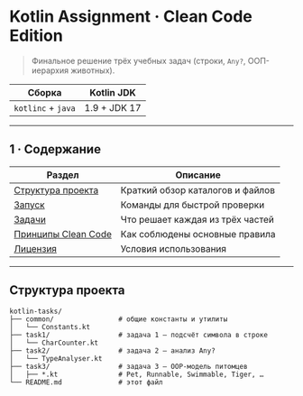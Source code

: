 # Kotlin Assignment · Clean Code Edition
> Финальное решение трёх учебных задач (строки, `Any?`, ООП-иерархия животных).

<div align="center">

| Сборка | Kotlin JDK |
|--------|------------|
| `kotlinc` + `java` | 1.9 + JDK 17 |

</div>

---

## 1 · Содержание

| Раздел | Описание |
| ------ | -------- |
| [Структура проекта](#структура-проекта) | Краткий обзор каталогов и файлов |
| [Запуск](#запуск) | Команды для быстрой проверки |
| [Задачи](#задачи) | Что решает каждая из трёх частей |
| [Принципы Clean Code](#принципы-clean-code) | Как соблюдены основные правила |
| [Лицензия](#лицензия) | Условия использования |

---

## Структура проекта

```text
kotlin-tasks/
├── common/                # общие константы и утилиты
│   └── Constants.kt
├── task1/                 # задача 1 – подсчёт символа в строке
│   └── CharCounter.kt
├── task2/                 # задача 2 – анализ Any?
│   └── TypeAnalyser.kt
├── task3/                 # задача 3 – OOP-модель питомцев
│   ├── *.kt               # Pet, Runnable, Swimmable, Tiger, …
└── README.md              # этот файл
